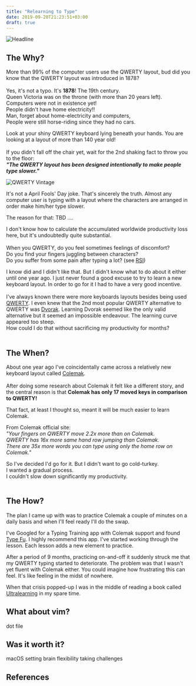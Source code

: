 ```yaml
---
title: "Relearning to Type"
date: 2019-09-20T21:23:51+03:00
draft: true
---
```


![Headline][Headline]

## The Why?
More than 99% of the computer users use the QWERTY layout, bud did you know that the QWERTY layout was introduced in 1878?
<br/>
<br/>
Yes, it's not a typo. It's **1878**! The 19th century.
<br/>
Queen Victoria was on the throne (with more than 20 years left).
<br/>
Computers were not in existence yet!
<br/>
People didn't have home electricity!!
<br/>
Man, forget about home-electricity and computers,<br/>
People were still horse-riding since they had no cars.

Look at your shiny QWERTY keyboard lying beneath your hands. You are looking at a layout of more than 140 year old!
<br/><br/>
If you didn't fall off the chair yet, wait for the 2nd shaking fact to throw you to the floor:
<br/>
_**"The QWERTY layout has been designed intentionally to make people type slower."**_

![QWERTY Vintage][QWERTY Vintage]

It's not a April Fools' Day joke. That's sincerely the truth. Almost any computer user is typing with a layout where the characters are arranged
in order make him/her type slower.<br/>

The reason for that:
TBD ....

I don't know how to calculate the accumulated worldwide productivity loss here, but it's undoubtedly quite substantial.
<br/><br/>
When you QWERTY, do you feel sometimes feelings of discomfort?
<br/>
Do you find your fingers juggling between characters?
<br/>
Do you suffer from some pain after typing a lot? (see [RSI][RSI])
<br/>

I know did and I didn't like that. But I didn't know what to do about it either until one year ago.
I just never found a good excuse to try to learn a new keyboard layout. In order to go for it I had to have a very good incentive.
<br/>
<br/>
I've always known there were more keyboards layouts besides being used [QWERTY][QWERTY].
I even knew that the 2nd most popular QWERTY alternative to QWERTY was [Dvorak][Dvorak].
Learning Dvorak seemed like the only valid alternative but it seemed an impossible endeavour. The learning curve appeared too steep.
<br/>
How could I do that without sacrificing my productivity for months?
<br/><br/>
## The When?
About one year ago I've coincidentally came across a relatively new keyboard layout called [Colemak][Colemak Site].
<br/><br/>
After doing some research about Colemak it felt like a different story, and the central reason is that
**Colemak has only 17 moved keys in comparison to QWERTY!**

That fact, at least I thought so, meant it will be much easier to learn Colemak.

From Colemak official site:
<br/>
_"Your fingers on QWERTY move 2.2x more than on Colemak.
<br/>
QWERTY has 16x more same hand row jumping than Colemak.
<br/>
There are 35x more words you can type using only the home row on Colemak."_

So I've decided I'd go for it. But I didn't want to go cold-turkey.
<br/>
I wanted a gradual process.
<br/>
I couldn't slow down significantly my productivity.
<br/><br/>
## The How?
The plan I came up with was to practice Colemak a couple of minutes on a daily basis and when I'll feel ready I'll do the swap.

I've Googled for a Typing Training app with Colemak support and found [Type Fu][Type Fu].
I highly recommend this app. I've started working through the lesson. Each lesson adds a new element to practice.

After a period of 9 months, practicing on-and-off it suddenly struck me that my QWERTY typing started to deteriorate.
The problem was that I wasn't yet fluent with Colemak either. You could imagine how frustrating this can feel.
It's like feeling in the midst of nowhere.

When that crisis popped-up I was in the middle of reading a book called [Ultralearning][Ultralearning Book Site] in my spare time.



## What about vim?
dot file


## Was it worth it?
macOS setting
brain flexibility
taking challenges



## References




[Headline]: https://www.typingclub.com/m/pub/images/tpc-right-left.png
[QWERTY]: https://en.wikipedia.org/wiki/QWERTY
[Dvorak]: https://en.wikipedia.org/wiki/Dvorak_Simplified_Keyboard
[QWERTY Vintage]: https://thumbs.dreamstime.com/z/ancient-vintage-portable-typewriter-qwerty-keyboard-old-vintage-portable-typewriter-qwerty-type-keys-financial-117837625.jpg
[RSI]: https://en.wikipedia.org/wiki/Repetitive_strain_injury


[Type Fu]: https://type-fu.com/
[Ultralearning Book Site]: https://www.scotthyoung.com/blog/ultralearning/
[Ultralearning Book image]: https://www.scotthyoung.com/blog/wp-content/themes/shy-theme/images/ul-sp-cover-3.png
[Scott H Young Blog]: https://www.scotthyoung.com/blog/
[typeracer]: https://play.typeracer.com/
[Colemak Site]: https://colemak.com/
[Colemak Layout]: https://colemak.com/wiki/images/6/6c/Colemak2.png
[Colemak Keyboard Cover]: https://kbcovers.com/colemak-keyboard-cover/
[Colemak Keyboard Cover Amazon]: https://www.amazon.com/Colemak-Keyboard-Cover-MacBook-Touch/dp/B01NC18J98/
[Colemak Keyboard Stickers]: https://keyshorts.com/products/colemak-bilingual-keyboard-sticker
[Learn-Unlearn-Relearn]: http://www.how-matters.org/wp-content/uploads/2017/01/relearn.png
